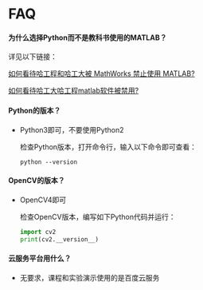 # FAQ

#### 为什么选择Python而不是教科书使用的MATLAB？

详见以下链接：

[如何看待哈工程和哈工大被 MathWorks 禁止使用 MATLAB?](https://www.zhihu.com/question/400623076)

[如何看待哈工大哈工程matlab软件被禁用?](https://www.zhihu.com/question/400706864)

#### Python的版本？

- Python3即可，不要使用Python2

  检查Python版本，打开命令行，输入以下命令即可查看：

  ```shell
  python --version
  ```

#### OpenCV的版本？

- OpenCV4即可

  检查OpenCV版本，编写如下Python代码并运行：

  ```python
  import cv2
  print(cv2.__version__)
  ```

#### 云服务平台用什么？

- 无要求，课程和实验演示使用的是百度云服务

